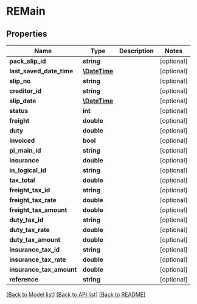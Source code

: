 # REMain

## Properties
Name | Type | Description | Notes
------------ | ------------- | ------------- | -------------
**pack_slip_id** | **string** |  | [optional] 
**last_saved_date_time** | [**\DateTime**](\DateTime.md) |  | [optional] 
**slip_no** | **string** |  | [optional] 
**creditor_id** | **string** |  | [optional] 
**slip_date** | [**\DateTime**](\DateTime.md) |  | [optional] 
**status** | **int** |  | [optional] 
**freight** | **double** |  | [optional] 
**duty** | **double** |  | [optional] 
**invoiced** | **bool** |  | [optional] 
**pi_main_id** | **string** |  | [optional] 
**insurance** | **double** |  | [optional] 
**in_logical_id** | **string** |  | [optional] 
**tax_total** | **double** |  | [optional] 
**freight_tax_id** | **string** |  | [optional] 
**freight_tax_rate** | **double** |  | [optional] 
**freight_tax_amount** | **double** |  | [optional] 
**duty_tax_id** | **string** |  | [optional] 
**duty_tax_rate** | **double** |  | [optional] 
**duty_tax_amount** | **double** |  | [optional] 
**insurance_tax_id** | **string** |  | [optional] 
**insurance_tax_rate** | **double** |  | [optional] 
**insurance_tax_amount** | **double** |  | [optional] 
**reference** | **string** |  | [optional] 

[[Back to Model list]](../README.md#documentation-for-models) [[Back to API list]](../README.md#documentation-for-api-endpoints) [[Back to README]](../README.md)


